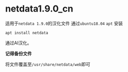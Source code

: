 # netdata1.9.0_cn

适用于`netdata 1.9.0`的汉化文件 通过`ubuntu18.04` `apt` 安装

```shell
apt install netdata
```

通过AI汉化。

**记得备份文件**

将文件覆盖至`/usr/share/netdata/web`即可


